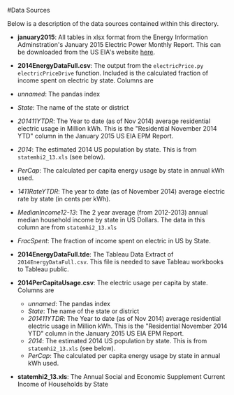 #Data Sources

Below is a description of the data sources contained within this directory.

- **january2015**: All tables in xlsx format from the Energy Information Adminstration's January 2015 Electric Power Monthly Report. This can be downloaded from the US EIA's website [here][UsEiaEpm].

- **2014EnergyDataFull.csv**: The output from the `electricPrice.py` `electricPriceDrive` function. Included is the calculated fraction of income spent on electric by state. Columns are
 - *unnamed*: The pandas index
 - *State*: The name of the state or district
 - *201411YTDR*: The Year to date (as of Nov 2014) average residential electric usage in Million kWh. This is the "Residential November 2014 YTD" column in the January 2015 US EIA EPM Report.
 - *2014*: The estimated 2014 US population by state. This is from `statemhi2_13.xls` (see below).
 - *PerCap*: The calculated per capita energy usage by state in annual kWh used.
 - *1411RateYTDR*: The year to date (as of November 2014) average electric rate by state (in cents per kWh).
 - *MedianIncome12-13*: The 2 year average (from 2012-2013) annual median household income by state in US Dollars. The data in this column are from `statemhi2_13.xls`
 - *FracSpent*: The fraction of income spent on electric in US by State.


- **2014EnergyDataFull.tde**: The Tableau Data Extract of `2014EnergyDataFull.csv`. This file is needed to save Tableau workbooks to Tableau public.

- **2014PerCapitaUsage.csv**: The electric usage per capita by state. Columns are
  - *unnamed*: The pandas index
  - *State*: The name of the state or district
  - *201411YTDR*: The Year to date (as of Nov 2014) average residential electric usage in Million kWh. This is the "Residential November 2014 YTD" column in the January 2015 US EIA EPM Report.
  - *2014*: The estimated 2014 US population by state. This is from `statemhi2_13.xls` (see below).
  - *PerCap*: The calculated per capita energy usage by state in annual kWh used.


- **statemhi2_13.xls**: The Annual Social and Economic Supplement Current
Income of Households by State

[UsEiaEpm]: http://www.eia.gov/electricity/monthly/index.cfm
